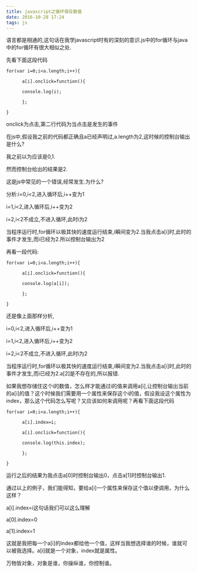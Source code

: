 ```yaml
---
title: javascript之循环保存数值
date: 2016-10-28 17:24
tags: js
---
```

语言都是相通的,这句话在我学javascript时有的深刻的意识.js中的for循环与java中的for循环有很大相似之处.

先看下面这段代码

    for(var i=0;i<a.length;i++){
    
          a[i].onclick=function(){
    
          console.log(i);
    
          };
    
    }

onclick为点击,第二行代码为当点击是发生的事件

在js中,假设我之前的代码都正确且a已经声明过,a.length为2,这时候的控制台输出是什么?

我之前以为应该是0,1.

然而控制台给出的结果是2.

这是js中常见的一个错误,经常发生.为什么?

分析:i=0,i<2,进入循环后,i++变为1

i=1,i<2,进入循环后,i++变为2

i=2,i<2不成立,不进入循环,此时i为2

当程序运行时,for循环以极其快的速度运行结束,i瞬间变为2.当我点击a[i]时,此时的事件才发生,而i已经为2.所以控制台输出为2

再看一段代码:

    for(var i=0;i<a.length;i++){
    
          a[i].onclick=function(){
    
          console.log(a[i]);
    
          };
    
    }

还是像上面那样分析,

i=0,i<2,进入循环后,i++变为1

i=1,i<2,进入循环后,i++变为2

i=2,i<2不成立,不进入循环,此时i为2

当程序运行时,for循环以极其快的速度运行结束,i瞬间变为2.当我点击a[i]时,此时的事件才发生,而i已经为2.a[2]是不存在的,所以报错.

 

如果我想存储住这个i的数值，怎么样才能通过i的值来调用a[i],让控制台输出当前的a[i]的值？这个时候我们需要用一个属性来保存这个i的值，假设我设这个属性为index，那么这个代码怎么写呢？又应该如何来调用呢？再看下面这段代码

    for(var i=0;i<a.length;i++){
    
          a[i].index=i;
    
          a[i].onclick=function(){
    
          console.log(this.index);
    
          };
    
    }

运行之后的结果为我点击a[0]时控制台输出0，点击a[1]时控制台输出1.

通过以上的例子，我们能得知，要给a[i]一个属性来保存这个值以便调用，为什么这样？

a[i].index=i这句话我们可以这么理解

a[0].index=0

a[1].index=1

这就是我把每一个a[i]的index都给他一个值，这样当我想选择谁的时候，谁就可以被我选择。a[i]就是一个对象，index就是属性。

万物皆对象，对象是谁，你操纵谁，你控制谁。
